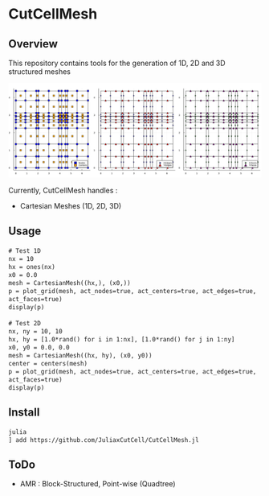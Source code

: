 # CutCellMesh

## Overview
This repository contains tools for the generation of 1D, 2D and 3D structured meshes

![Cartesian Mesh](img/cartesianmesh.png)

Currently, CutCellMesh handles : 
- Cartesian Meshes (1D, 2D, 3D)

## Usage
```
# Test 1D
nx = 10
hx = ones(nx)
x0 = 0.0
mesh = CartesianMesh((hx,), (x0,))
p = plot_grid(mesh, act_nodes=true, act_centers=true, act_edges=true, act_faces=true)
display(p)

# Test 2D
nx, ny = 10, 10
hx, hy = [1.0*rand() for i in 1:nx], [1.0*rand() for j in 1:ny]
x0, y0 = 0.0, 0.0
mesh = CartesianMesh((hx, hy), (x0, y0))
center = centers(mesh)
p = plot_grid(mesh, act_nodes=true, act_centers=true, act_edges=true, act_faces=true)
display(p)
```

## Install
```
julia
] add https://github.com/JuliaxCutCell/CutCellMesh.jl
```

## ToDo
- AMR : Block-Structured, Point-wise (Quadtree)
